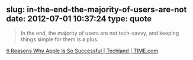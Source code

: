 slug: in-the-end-the-majority-of-users-are-not
date: 2012-07-01 10:37:24
type: quote
---

> In the end, the majority of users are not tech-savvy, and keeping things simple for them is a plus.

[6 Reasons Why Apple Is So Successful | Techland | TIME.com](http://techland.time.com/2012/05/07/six-reasons-why-apple-is-successful/)
